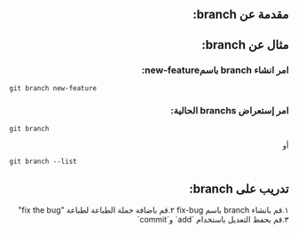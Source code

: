 <div dir="rtl" align="right">

<h2>مقدمة عن branch:</h2>

<h2>مثال عن branch:</h2>

### امر انشاء branch باسمnew-feature:


<div dir="ltr" align="left">

```git
git branch new-feature
```
</div>

### امر إستعراض branchs الحالية:

<div dir="ltr" align="left">


```git
git branch 
```

<div dir="rtl" align="right"> أو </div>

```git
git branch --list
```

</div>

<h2>تدريب على branch:</h2>
١.قم بانشاء branch باسم fix-bug
٢.قم باضافة جملة الطباعة لطباعة "fix the bug"
٣.قم بحفظ التعديل باستخدام `add` و`commit`
</div>
